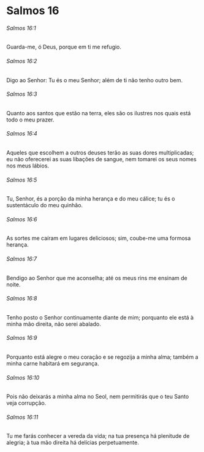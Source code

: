 # Salmos 16

###### Salmos 16:1

Guarda-me, ó Deus, porque em ti me refugio.

###### Salmos 16:2

Digo ao Senhor: Tu és o meu Senhor; além de ti não tenho outro bem.

###### Salmos 16:3

Quanto aos santos que estão na terra, eles são os ilustres nos quais está todo o meu prazer.

###### Salmos 16:4

Aqueles que escolhem a outros deuses terão as suas dores multiplicadas; eu não oferecerei as suas libações de sangue, nem tomarei os seus nomes nos meus lábios.

###### Salmos 16:5

Tu, Senhor, és a porção da minha herança e do meu cálice; tu és o sustentáculo do meu quinhão.

###### Salmos 16:6

As sortes me caíram em lugares deliciosos; sim, coube-me uma formosa herança.

###### Salmos 16:7

Bendigo ao Senhor que me aconselha; até os meus rins me ensinam de noite.

###### Salmos 16:8

Tenho posto o Senhor continuamente diante de mim; porquanto ele está à minha mão direita, não serei abalado.

###### Salmos 16:9

Porquanto está alegre o meu coração e se regozija a minha alma; também a minha carne habitará em segurança.

###### Salmos 16:10

Pois não deixarás a minha alma no Seol, nem permitirás que o teu Santo veja corrupção.

###### Salmos 16:11

Tu me farás conhecer a vereda da vida; na tua presença há plenitude de alegria; à tua mão direita há delícias perpetuamente.

